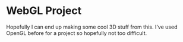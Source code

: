 # WebGL Project
Hopefully I can end up making some cool 3D stuff from this. I've used OpenGL before for a project so hopefully not too difficult.